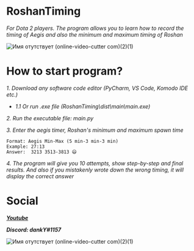 # RoshanTiming
 _For Dota 2 players. The program allows you to learn how to record the timing of Aegis and also the minimum and maximum timing of Roshan_
 
![Имя отутствует (online-video-cutter com)(2)(1)](https://user-images.githubusercontent.com/91318807/190457042-c3bcdfa6-bd0e-4513-8546-f1deff952a8a.gif)

# How to start program?

_1. Download any software code editor (PyCharm, VS Code, Komodo IDE etc.)_   
- _1.1 Or run .exe file (RoshanTiming\dist\main\main.exe)_

_2. Run the executable file: main.py_

_3. Enter the aegis timer, Roshan's minimum and maximum spawn time_

    Format: Aegis Min-Max (5 min-3 min-3 min)
    Example: 27:13 
    Answer:  3213 3513-3813 😃

_4. The program will give you 10 attempts, show step-by-step and final results. And also if you mistakenly wrote down the wrong timing, it will display the correct answer_


# Social

[___Youtube___](https://www.youtube.com/channel/UCOGqsd1lObd2tEKPMESn0yg)

___Discord: dankY#1157___


![Имя отутствует (online-video-cutter com)(2)(1)](https://img.icons8.com/color/344/dota.png)
